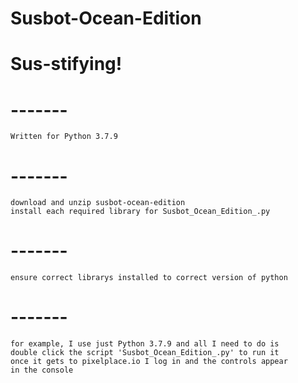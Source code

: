 # Susbot-Ocean-Edition
# Sus-stifying!
# -------
    Written for Python 3.7.9
# -------
    download and unzip susbot-ocean-edition
    install each required library for Susbot_Ocean_Edition_.py
# -------
    ensure correct librarys installed to correct version of python
# -------
    for example, I use just Python 3.7.9 and all I need to do is
    double click the script 'Susbot_Ocean_Edition_.py' to run it
    once it gets to pixelplace.io I log in and the controls appear
    in the console
    
